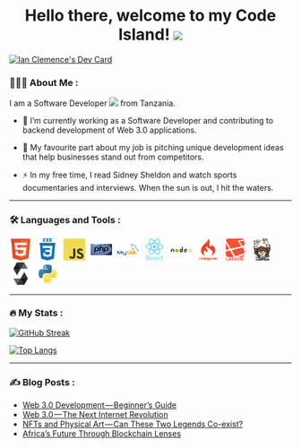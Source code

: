 <div id="header" align="center">
  <h1>
    Hello there, welcome to my Code Island! 
    <img src="https://media.giphy.com/media/hvRJCLFzcasrR4ia7z/giphy.gif" width="30px"/>
  </h1>
</div>

<a href="https://app.daily.dev/ianclemence"><img src="https://api.daily.dev/devcards/f1228afce7eb400db7d46b644441c71b.png?r=fd0" width="400" alt="Ian Clemence's Dev Card"/></a>

### 🏌🏾‍♂️ About Me :
I am a Software Developer <img src="https://media.giphy.com/media/WUlplcMpOCEmTGBtBW/giphy.gif" width="30"> from Tanzania.
- :telescope: I’m currently working as a Software Developer and contributing to backend development of Web 3.0 applications.

- :seedling: My favourite part about my job is pitching unique development ideas that help businesses stand out from competitors.

- :zap: In my free time, I read Sidney Sheldon and watch sports documentaries and interviews. When the sun is out, I hit the waters.

---

### :hammer_and_wrench: Languages and Tools :
<div>
  <img src="https://github.com/devicons/devicon/blob/master/icons/html5/html5-original.svg" title="HTML5" alt="HTML" width="40" height="40"/>&nbsp;
  <img src="https://github.com/devicons/devicon/blob/master/icons/css3/css3-plain-wordmark.svg"  title="CSS3" alt="CSS" width="40" height="40"/>&nbsp;
  <img src="https://github.com/devicons/devicon/blob/master/icons/javascript/javascript-original.svg" title="JavaScript" alt="JavaScript" width="40" height="40"/>&nbsp;
  <img src="https://github.com/devicons/devicon/blob/master/icons/php/php-original.svg" title="PHP" **alt="PHP" width="40" height="40"/>&nbsp;
  <img src="https://github.com/devicons/devicon/blob/master/icons/mysql/mysql-original-wordmark.svg" title="MySQL"  alt="MySQL" width="40" height="40"/>&nbsp;
  <img src="https://github.com/devicons/devicon/blob/master/icons/react/react-original-wordmark.svg" title="React" alt="React" width="40" height="40"/>&nbsp;
  <img src="https://github.com/devicons/devicon/blob/master/icons/nodejs/nodejs-original-wordmark.svg" title="NodeJS" alt="NodeJS" width="40" height="40"/>&nbsp;
  <img src="https://github.com/devicons/devicon/blob/master/icons/codeigniter/codeigniter-plain-wordmark.svg" title="Codeigniter" alt="Codeigniter" width="40" height="40"/>&nbsp;
  <img src="https://github.com/devicons/devicon/blob/master/icons/laravel/laravel-plain-wordmark.svg" title="Laravel" **alt="Laravel" width="40" height="40"/>&nbsp;
  <img src="https://github.com/devicons/devicon/blob/master/icons/composer/composer-original.svg" title="Composer" **alt="Composer" width="40" height="40"/>&nbsp;
  <img src="https://github.com/devicons/devicon/blob/master/icons/solidity/solidity-original.svg" title="Solidity" **alt="Solidity" width="40" height="40"/>&nbsp;
  <img src="https://github.com/devicons/devicon/blob/master/icons/python/python-original.svg" title="Python" **alt="Python" width="40" height="40"/>
</div>

---

### :fire: My Stats :
[![GitHub Streak](http://github-readme-streak-stats.herokuapp.com?user=ianclemence&theme=dark&background=000000)](https://git.io/streak-stats)

[![Top Langs](https://github-readme-stats.vercel.app/api/top-langs/?username=ianclemence&layout=compact&theme=vision-friendly-dark)](https://github.com/anuraghazra/github-readme-stats)

---

### :writing_hand: Blog Posts :
- [Web 3.0 Development — Beginner’s Guide](https://ianclemence.medium.com/web-3-0-development-beginners-guide-4a98ecf71f0d/)
- [Web 3.0 — The Next Internet Revolution](https://ianclemence.medium.com/web-3-0-the-next-internet-revolution-1986b069fe81)
- [NFTs and Physical Art — Can These Two Legends Co-exist?](https://ianclemence.medium.com/nfts-and-physical-art-can-these-two-legends-co-exist-93f223f213c4/)
- [Africa’s Future Through Blockchain Lenses](https://ianclemence.medium.com/africas-future-through-blockchain-lenses-98b97273d111/)
